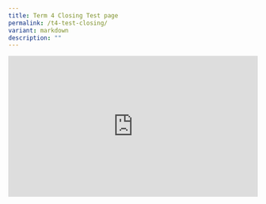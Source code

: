 ```yaml
---
title: Term 4 Closing Test page
permalink: /t4-test-closing/
variant: markdown
description: ""
---
```

<div style="position: relative; padding-bottom: 56.25%; height: 0; overflow: hidden;">
		<iframe style="position: absolute; top: 0; left: 0; width: 100%; height: 100%;" allowfullscreen="" allow="accelerometer; autoplay; clipboard-write; encrypted-media; gyroscope; picture-in-picture; web-share" frameborder="0" title="YouTube video player" src="https://www.youtube.com/embed/r0DOGPiFL3Y?si=yiLvDYjZcGL7c3eO">
	</iframe>
</div>